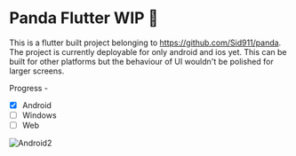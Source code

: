 # Panda Flutter WIP 🚧

This is a flutter built project belonging to https://github.com/Sid911/panda. The project is currently deployable for only android and ios yet. This can be built for other platforms but the behaviour of UI wouldn't be polished for larger screens. 

Progress - 
- [x] Android
- [ ] Windows
- [ ] Web

![Android2](https://user-images.githubusercontent.com/27860105/168460467-637d2c60-cd50-4373-8bfe-28290a2c3f01.png)


